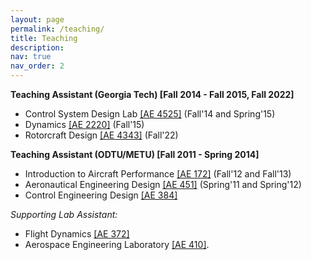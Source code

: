 ```yaml
---
layout: page
permalink: /teaching/
title: Teaching
description: 
nav: true
nav_order: 2
---
```


**Teaching Assistant (Georgia Tech) [Fall 2014 - Fall 2015, Fall 2022]** <br/> 
  - Control System Design Lab <a href="https://sankar.gatech.edu/UG.Courses/AE4525.pdf">[AE 4525]</a> (Fall'14 and Spring'15) 
  - Dynamics <a href="https://ae.gatech.edu/sites/default/files/file/2022/12/AE%202220%20Syllabus-Dynamics.pdf">[AE 2220]</a> (Fall'15)
  - Rotorcraft Design <a href="https://ae.gatech.edu/sites/default/files/file/2022/12/AE%204343%20Syllabus-Rotocraft%20Design.pdf">[AE 4343]</a> (Fall'22)  

**Teaching Assistant (ODTU/METU) [Fall 2011 - Spring 2014]** <br/>
  - Introduction to Aircraft Performance <a href="http://ae.metu.edu.tr/~ae172/17/AE172Spring2017SyllabusKutay.pdf">[AE 172]</a> (Fall'12 and Fall'13)
  - Aeronautical Engineering Design <a href="http://www.ae.metu.edu.tr/~ae451sc1/outline-451.pdf" >[AE 451]</a> (Spring'11 and Spring'12) 
  - Control Engineering Design <a href="http://www.ae.metu.edu.tr/under/courses/ae384.html">[AE 384]</a>
  
<i>Supporting Lab Assistant:</i> 
   - Flight Dynamics <a href="https://ocw.metu.edu.tr/pluginfile.php/24002/mod_resource/content/1/Syll_2017.pdf">[AE 372]</a>
   - Aerospace Engineering Laboratory <a href="https://catalog.metu.edu.tr/course.php?prog=572&course_code=5720410">[AE 410]</a>.  

<!---

  -Held discussion to assist students, provided feedback on course material, graded homework assignments, conducted control engineering demos and wind tunnel tests, and held MATLAB sessions. 
  -Prepared various experiments ranging from aircraft performance to system dynamics and control and organized lab schedules. 
  -Participated as the leading coordinator in the establishment of the Control and Simulation Laboratory equipped with mechanisms for control engineering lab demos, organized the lab hardware and software, and prepared the experiments and lecture materials. 

<i>Courses:</i> 


<i>Courses:</i> 
Lectured lab sessions, held discussions to assist students, conducted experiments related to control engineering topics and aerospace systems, and graded lab reports. 


**Funding Proposal Experience** <br/>
 -_ARPA-E_: DIFFERENTIATE (Design Intelligence Fostering Formidable Energy Reduction and Enabling Novel Totally Impactful Advanced Technology Enhancements) Program.

 
 -Conference Session Co-Chair, _AIAA Aviation Forum_, 2020. <br/>
 -President, _Turkish Student Organization at Georgia Institute of Technology_, 2018-2021, Atlanta, GA. <br/>
 -Organization Team, UAM Expo, _Georgia Institute of Technology_, 2019, Atlanta, GA. <br/>
 -Culture Chair, _Turkish Student Organization at Georgia Institute of Technology_, 2017-2018, Atlanta, GA. 
 

Materials for courses you taught. Replace this text with your description.

For now, this page is assumed to be a static description of your courses. You can convert it to a collection similar to `_projects/` so that you can have a dedicated page for each course.

Organize your courses by years, topics, or universities, however you like!--->

